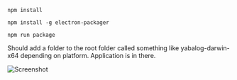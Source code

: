 ```npm install```

```npm install -g electron-packager```

```npm run package```

Should add a folder to the root folder called something like yabalog-darwin-x64 depending on platform.
Application is in there.


![Screenshot](https://github.com/clintonmedbery/yabalog/blob/master/yabalog%20screen%202018-06-12%20at%2012.14.28%20AM.png)
